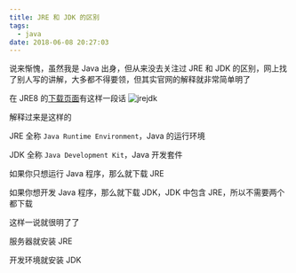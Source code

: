 ```yaml
---
title: JRE 和 JDK 的区别
tags:
  - java
date: 2018-06-08 20:27:03
---
```



说来惭愧，虽然我是 Java 出身，但从来没去关注过 JRE 和 JDK 的区别，网上找了别人写的讲解，大多都不得要领，但其实官网的解释就非常简单明了
<!-- more --><!-- toc -->
在 JRE8 的[下载页面](http://www.oracle.com/technetwork/java/javase/downloads/jre8-downloads-2133155.html)有这样一段话
![jrejdk](/images/jrejdk.png)

解释过来是这样的

JRE 全称 `Java Runtime Environment`，Java 的运行环境

JDK 全称 `Java Development Kit`，Java 开发套件

如果你只想运行 Java 程序，那么就下载 JRE

如果你想开发 Java 程序，那么就下载 JDK，JDK 中包含 JRE，所以不需要两个都下载

这样一说就很明了了

服务器就安装 JRE

开发环境就安装 JDK
